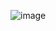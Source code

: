 ![image](https://user-images.githubusercontent.com/65951872/169557149-1ac8db15-719d-4a33-a34a-8de6d8fcef82.png)
